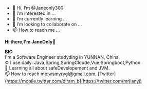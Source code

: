 - 👋 Hi, I’m @Janeonly300
- 👀 I’m interested in ...
- 🌱 I’m currently learning ...
- 💞️ I’m looking to collaborate on ...
- 📫 How to reach me ...

<!---
Janeonly300/Janeonly300 is a ✨ special ✨ repository because its `README.md` (this file) appears on your GitHub profile.
You can click the Preview link to take a look at your changes.
--->

<b>Hi there,I'm JaneOnly</b>👋<br>


<b>BIO</b><br>
 I'm a Software Engineer studyding in YUNNAN, China.<br>
⚙️ I use daily: Java,Spring,SpringCloude,Vue,Springboot,Python<br>
🌱 Learning all about safeDevelopement and JVM.<br>
📫 How to reach me:wsmyrygl@gmail.com,&nbsp;[Twitter](https://mobile.twitter.com/diram_b](https://twitter.com/mrjianyi)

<br><br>
